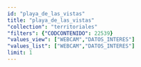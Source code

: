 ```yaml
---
id: "playa_de_las_vistas"
title: "playa_de_las_vistas"
"collection": "territoriales"
"filters": {"CODCONTENIDO": 22539}
"values_view": ["WEBCAM","DATOS_INTERES"]
"values_list": ["WEBCAM","DATOS_INTERES"]
limit: 1
---
```

<div class="row">
    <div layout="column" layout-gt-sm="row" class="large-10 large-offset-1 columns">
        <app-side-nav flex="100" flex-gt-sm="25"></app-side-nav>
        <div flex layout="column" class="webcam-wrapper" >
            <!-- <h1 flex="100" class="element-title">{{ translate( 'pagina.titulo_', current_section() ) }}</h1> -->
            <div flex="100" class="webcam" bind-html-compile="element().WEBCAM"></div>
            <div flex="100" class="webcam-description" bind-html-compile="element().DATOS_INTERES"></div>
            <div flex="100" layout="column" layout-gt-sm="row">
        <!--        <div flex="25" layout="column" layout-gt-xs="row" layout-align="center center" layout-align-gt-sm="begin center">
                    <md-button class="md-button md-primary" ng-href="#!/{{ lang() }}">
                        <md-icon class="material-icons" style="margin-top: -0.25em;">place</md-icon> {{ translate('webcams.', 'ubicacion') }}
                    </md-button>
                </div>
                <div flex layout="column" layout-gt-xs="row" layout-align="center center" layout-align-gt-sm="end center">
                    <md-button class="md-button md-raised md-primary" ng-href="#!/{{ lang() }}">
                        {{ translate('webcams.', 'modo_24_h') }}
                    </md-button>
                    <md-button class="md-button md-raised md-primary" ng-href="#!/{{ lang() }}">
                        {{ translate('webcams.', 'imagen_en_vivo') }}
                    </md-button>
                    <md-button class="md-button md-raised md-primary" ng-href="#!/{{ lang() }}">
                        {{ translate('webcams.', '50') }}
                    </md-button>
                </div> -->
            </div> 
        <!--    <div flex="100" class="webcam-extra-content">
                <h1>{{ translate('general.', 'mas_informacion') }}</h1>
            </div>  -->
            <app-back-bar></app-back-bar>
        </div>
    </div>
</div>
